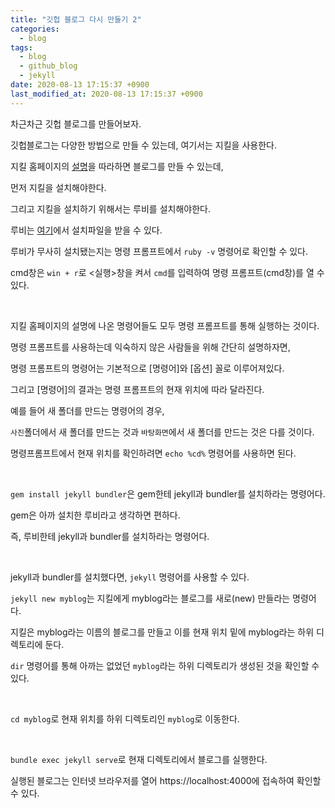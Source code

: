 ```yaml
---
title: "깃헙 블로그 다시 만들기 2"
categories:
  - blog
tags:
  - blog
  - github_blog
  - jekyll
date: 2020-08-13 17:15:37 +0900
last_modified_at: 2020-08-13 17:15:37 +0900
---
```


차근차근 깃헙 블로그를 만들어보자.

깃헙블로그는 다양한 방법으로 만들 수 있는데, 여기서는 지킬을 사용한다.

지킬 홈페이지의 [설명](https://jekyllrb-ko.github.io/docs/)을 따라하면 블로그를 만들 수 있는데,

먼저 지킬을 설치해야한다.

그리고 지킬을 설치하기 위해서는 루비를 설치해야한다.

루비는 [여기](https://rubyinstaller.org/downloads/)에서 설치파일을 받을 수 있다.

루비가 무사히 설치됐는지는 명령 프롬프트에서 `ruby -v` 명령어로 확인할 수 있다.

cmd창은 `win + r`로 <실행>창을 켜서 `cmd`를 입력하여 명령 프롬프트(cmd창)를 열 수 있다.

<br>

지킬 홈페이지의 설명에 나온 명령어들도 모두 명령 프롬프트를 통해 실행하는 것이다.

명령 프롬프트를 사용하는데 익숙하지 않은 사람들을 위해 간단히 설명하자면,

명령 프롬프트의 명령어는 기본적으로 [명령어]와 [옵션] 꼴로 이루어져있다.

그리고 [명령어]의 결과는 명령 프롬프트의 현재 위치에 따라 달라진다.

예를 들어 새 폴더를 만드는 명령어의 경우,

`사진`폴더에서 새 폴더를 만드는 것과 `바탕화면`에서 새 폴더를 만드는 것은 다를 것이다.

명령프롬프트에서 현재 위치를 확인하려면 `echo %cd%` 명령어를 사용하면 된다.

<br>

`gem install jekyll bundler`은 gem한테 jekyll과 bundler를 설치하라는 명령어다.

gem은 아까 설치한 루비라고 생각하면 편하다.

즉, 루비한테 jekyll과 bundler를 설치하라는 명령어다.

<br>

jekyll과 bundler를 설치했다면, `jekyll` 명령어를 사용할 수 있다.

`jekyll new myblog`는 지킬에게 myblog라는 블로그를 새로(new) 만들라는 명령어다.

지킬은 myblog라는 이름의 블로그를 만들고 이를 현재 위치 밑에 myblog라는 하위 디렉토리에 둔다.

`dir` 명령어를 통해 아까는 없었던 `myblog`라는 하위 디렉토리가 생성된 것을 확인할 수 있다.

<br>

`cd myblog`로 현재 위치를 하위 디렉토리인 `myblog`로 이동한다.

<br>

`bundle exec jekyll serve`로 현재 디렉토리에서 블로그를 실행한다.

실행된 블로그는 인터넷 브라우저를 열어 https://localhost:4000에 접속하여 확인할 수 있다.